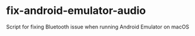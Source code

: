 # fix-android-emulator-audio
Script for fixing Bluetooth issue when running Android Emulator on macOS
